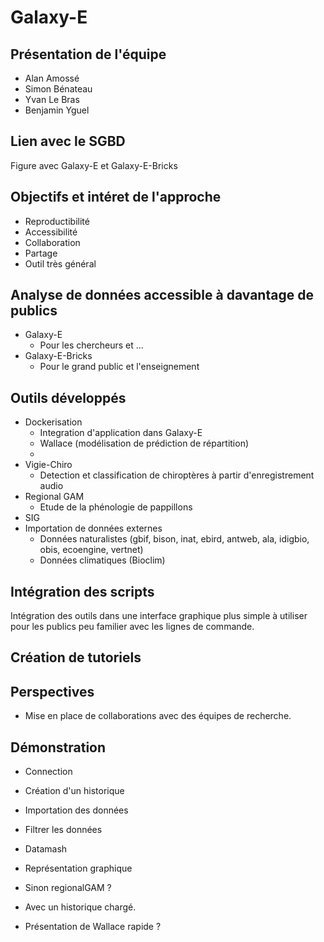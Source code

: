 # Galaxy-E

## Présentation de l'équipe

- Alan Amossé
- Simon Bénateau
- Yvan Le Bras
- Benjamin Yguel

## Lien avec le SGBD

Figure avec Galaxy-E et Galaxy-E-Bricks
<!-- permet de poursuivre sans perdre les gens -->

## Objectifs et intéret de l'approche

- Reproductibilité
- Accessibilité
- Collaboration
- Partage
- Outil très général

## Analyse de données accessible à davantage de publics

- Galaxy-E
    - Pour les chercheurs et ...
- Galaxy-E-Bricks
    - Pour le grand public et l'enseignement

## Outils développés

- Dockerisation
    - Integration d'application dans Galaxy-E
    - Wallace (modélisation de prédiction de répartition)
    - 
- Vigie-Chiro
    - Detection et classification de chiroptères à partir d'enregistrement audio
- Regional GAM
    - Etude de la phénologie de pappillons
- SIG
- Importation de données externes
    - Données naturalistes (gbif, bison, inat, ebird, antweb, ala, idigbio, obis, ecoengine, vertnet)
    - Données climatiques (Bioclim)

## Intégration des scripts

Intégration des outils dans une interface graphique plus simple à utiliser pour les publics peu familier avec les lignes de commande.

## Création de tutoriels



## Perspectives

- Mise en place de collaborations avec des équipes de recherche.

## Démonstration

- Connection
- Création d'un historique
- Importation des données
- Filtrer les données
- Datamash
- Représentation graphique

- Sinon regionalGAM ?
- Avec un historique chargé.

- Présentation de Wallace rapide ?

